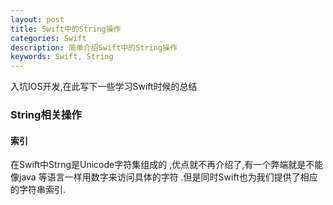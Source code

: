 ```yaml
---
layout: post
title: Swift中的String操作
categories: Swift
description: 简单介绍Swift中的String操作
keywords: Swift, String
---
```

入坑IOS开发,在此写下一些学习Swift时候的总结
### String相关操作
#### 索引
在Swift中Strng是Unicode字符集组成的 ,优点就不再介绍了,有一个弊端就是不能像java 等语言一样用数字来访问具体的字符 .但是同时Swift也为我们提供了相应的字符串索引.
